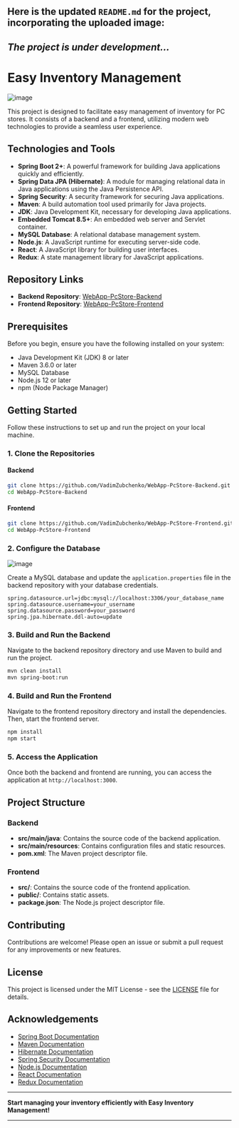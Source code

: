 Here is the updated `README.md` for the project, incorporating the uploaded image:
---
*The project is under development...*
---

# Easy Inventory Management

![image](https://github.com/VadimZubchenko/WebApp-PcStore-Backend/assets/36922064/8ac9ffbe-dfb3-4fac-9448-ab67142491e7)


This project is designed to facilitate easy management of inventory for PC stores. It consists of a backend and a frontend, utilizing modern web technologies to provide a seamless user experience.

## Technologies and Tools

- **Spring Boot 2+**: A powerful framework for building Java applications quickly and efficiently.
- **Spring Data JPA (Hibernate)**: A module for managing relational data in Java applications using the Java Persistence API.
- **Spring Security**: A security framework for securing Java applications.
- **Maven**: A build automation tool used primarily for Java projects.
- **JDK**: Java Development Kit, necessary for developing Java applications.
- **Embedded Tomcat 8.5+**: An embedded web server and Servlet container.
- **MySQL Database**: A relational database management system.
- **Node.js**: A JavaScript runtime for executing server-side code.
- **React**: A JavaScript library for building user interfaces.
- **Redux**: A state management library for JavaScript applications.

## Repository Links

- **Backend Repository**: [WebApp-PcStore-Backend](https://github.com/VadimZubchenko/WebApp-PcStore-Backend.git)
- **Frontend Repository**: [WebApp-PcStore-Frontend](https://github.com/VadimZubchenko/WebApp-PcStore-Frontend.git)

## Prerequisites

Before you begin, ensure you have the following installed on your system:

- Java Development Kit (JDK) 8 or later
- Maven 3.6.0 or later
- MySQL Database
- Node.js 12 or later
- npm (Node Package Manager)

## Getting Started

Follow these instructions to set up and run the project on your local machine.

### 1. Clone the Repositories

#### Backend

```sh
git clone https://github.com/VadimZubchenko/WebApp-PcStore-Backend.git
cd WebApp-PcStore-Backend
```

#### Frontend

```sh
git clone https://github.com/VadimZubchenko/WebApp-PcStore-Frontend.git
cd WebApp-PcStore-Frontend
```

### 2. Configure the Database

![image](https://github.com/VadimZubchenko/WebApp-PcStore-Frontend/assets/36922064/0dd4223d-5e87-40ae-851f-c049cd60b96f)

Create a MySQL database and update the `application.properties` file in the backend repository with your database credentials.

```properties
spring.datasource.url=jdbc:mysql://localhost:3306/your_database_name
spring.datasource.username=your_username
spring.datasource.password=your_password
spring.jpa.hibernate.ddl-auto=update
```

### 3. Build and Run the Backend

Navigate to the backend repository directory and use Maven to build and run the project.

```sh
mvn clean install
mvn spring-boot:run
```

### 4. Build and Run the Frontend

Navigate to the frontend repository directory and install the dependencies. Then, start the frontend server.

```sh
npm install
npm start
```

### 5. Access the Application

Once both the backend and frontend are running, you can access the application at `http://localhost:3000`.

## Project Structure

### Backend

- **src/main/java**: Contains the source code of the backend application.
- **src/main/resources**: Contains configuration files and static resources.
- **pom.xml**: The Maven project descriptor file.

### Frontend

- **src/**: Contains the source code of the frontend application.
- **public/**: Contains static assets.
- **package.json**: The Node.js project descriptor file.

## Contributing

Contributions are welcome! Please open an issue or submit a pull request for any improvements or new features.

## License

This project is licensed under the MIT License - see the [LICENSE](LICENSE) file for details.

## Acknowledgements

- [Spring Boot Documentation](https://docs.spring.io/spring-boot/docs/current/reference/html/)
- [Maven Documentation](https://maven.apache.org/guides/index.html)
- [Hibernate Documentation](https://hibernate.org/orm/documentation/)
- [Spring Security Documentation](https://spring.io/projects/spring-security)
- [Node.js Documentation](https://nodejs.org/en/docs/)
- [React Documentation](https://reactjs.org/docs/getting-started.html)
- [Redux Documentation](https://redux.js.org/introduction/getting-started)

---

**Start managing your inventory efficiently with Easy Inventory Management!**

---
